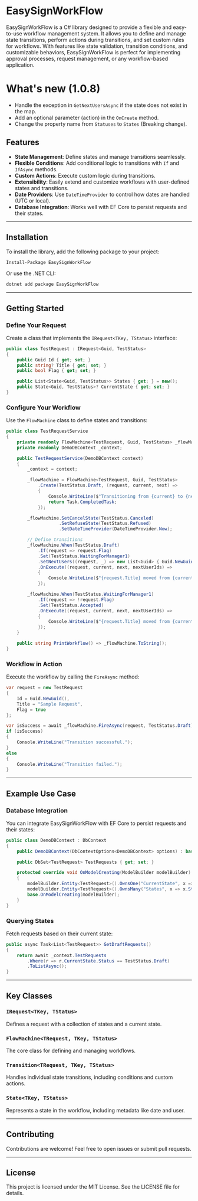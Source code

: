 # EasySignWorkFlow

EasySignWorkFlow is a C# library designed to provide a flexible and easy-to-use workflow management system. It allows you to define and manage state transitions, perform actions during transitions, and set custom rules for workflows. With features like state validation, transition conditions, and customizable behaviors, EasySignWorkFlow is perfect for implementing approval processes, request management, or any workflow-based application.

# What's new (1.0.8)
- Handle the exception in `GetNextUsersAsync` if the state does not exist in the map.
- Add an optional parameter (action) in the `OnCreate` method.
- Change the property name from `Statuses` to `States` (Breaking change).

## Features

- **State Management**: Define states and manage transitions seamlessly.
- **Flexible Conditions**: Add conditional logic to transitions with `If` and `IfAsync` methods.
- **Custom Actions**: Execute custom logic during transitions.
- **Extensibility**: Easily extend and customize workflows with user-defined states and transitions.
- **Date Providers**: Use `DateTimeProvider` to control how dates are handled (UTC or local).
- **Database Integration**: Works well with EF Core to persist requests and their states.

---

## Installation

To install the library, add the following package to your project:

```bash
Install-Package EasySignWorkFlow
```

Or use the .NET CLI:

```bash
dotnet add package EasySignWorkFlow
```

---

## Getting Started

### Define Your Request

Create a class that implements the `IRequest<TKey, TStatus>` interface:

```csharp
public class TestRequest : IRequest<Guid, TestStatus>
{
    public Guid Id { get; set; }
    public string? Title { get; set; }
    public bool Flag { get; set; }

    public List<State<Guid, TestStatus>> States { get; } = new();
    public State<Guid, TestStatus>? CurrentState { get; set; }
}
```

### Configure Your Workflow

Use the `FlowMachine` class to define states and transitions:

```csharp
public class TestRequestService
{
    private readonly FlowMachine<TestRequest, Guid, TestStatus> _flowMachine;
    private readonly DemoDBContext _context;

    public TestRequestService(DemoDBContext context)
    {
        _context = context;

        _flowMachine = FlowMachine<TestRequest, Guid, TestStatus>
            .Create(TestStatus.Draft, (request, current, next) =>
            {
                Console.WriteLine($"Transitioning from {current} to {next}");
                return Task.CompletedTask;
            });

        _flowMachine.SetCancelState(TestStatus.Canceled)
                    .SetRefuseState(TestStatus.Refused)
                    .SetDateTimeProvider(DateTimeProvider.Now);

        // Define transitions
        _flowMachine.When(TestStatus.Draft)
            .If(request => request.Flag)
            .Set(TestStatus.WaitingForManager1)
            .SetNextUsers((request, _) => new List<Guid> { Guid.NewGuid() })
            .OnExecute((request, current, next, nextUserIds) =>
            {
                Console.WriteLine($"{request.Title} moved from {current} to {next}");
            });

        _flowMachine.When(TestStatus.WaitingForManager1)
            .If(request => !request.Flag)
            .Set(TestStatus.Accepted)
            .OnExecute((request, current, next, nextUserIds) =>
            {
                Console.WriteLine($"{request.Title} moved from {current} to {next}");
            });
    }

    public string PrintWorkflow() => _flowMachine.ToString();
}
```

### Workflow in Action

Execute the workflow by calling the `FireAsync` method:

```csharp
var request = new TestRequest
{
    Id = Guid.NewGuid(),
    Title = "Sample Request",
    Flag = true
};

var isSuccess = await _flowMachine.FireAsync(request, TestStatus.Draft);
if (isSuccess)
{
    Console.WriteLine("Transition successful.");
}
else
{
    Console.WriteLine("Transition failed.");
}
```

---

## Example Use Case

### Database Integration

You can integrate EasySignWorkFlow with EF Core to persist requests and their states:

```csharp
public class DemoDBContext : DbContext
{
    public DemoDBContext(DbContextOptions<DemoDBContext> options) : base(options) { }

    public DbSet<TestRequest> TestRequests { get; set; }

    protected override void OnModelCreating(ModelBuilder modelBuilder)
    {
        modelBuilder.Entity<TestRequest>().OwnsOne("CurrentState", x => x.CurrentState);
        modelBuilder.Entity<TestRequest>().OwnsMany("States", x => x.States);
        base.OnModelCreating(modelBuilder);
    }
}
```

### Querying States

Fetch requests based on their current state:

```csharp
public async Task<List<TestRequest>> GetDraftRequests()
{
    return await _context.TestRequests
        .Where(r => r.CurrentState.Status == TestStatus.Draft)
        .ToListAsync();
}
```

---

## Key Classes

### `IRequest<TKey, TStatus>`

Defines a request with a collection of states and a current state.

### `FlowMachine<TRequest, TKey, TStatus>`

The core class for defining and managing workflows.

### `Transition<TRequest, TKey, TStatus>`

Handles individual state transitions, including conditions and custom actions.

### `State<TKey, TStatus>`

Represents a state in the workflow, including metadata like date and user.

---

## Contributing

Contributions are welcome! Feel free to open issues or submit pull requests.

---

## License

This project is licensed under the MIT License. See the LICENSE file for details.
